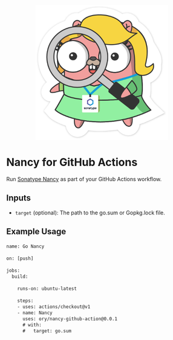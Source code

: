 <p align="center">
    <img src="https://github.com/sonatype-nexus-community/nancy/blob/master/docs/images/nancy.png" width="350"/>
</p>

# Nancy for GitHub Actions

Run [Sonatype Nancy](https://github.com/sonatype-nexus-community/nancy) as part of your GitHub Actions workflow.

## Inputs

- `target` (optional): The path to the go.sum or Gopkg.lock file.

## Example Usage

```
name: Go Nancy

on: [push]

jobs:
  build:

    runs-on: ubuntu-latest

    steps:
    - uses: actions/checkout@v1
    - name: Nancy
      uses: ory/nancy-github-action@0.0.1
      # with:
      #   target: go.sum
```
